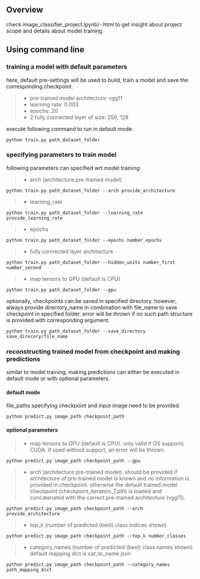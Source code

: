 ## Overview
check image_classifier_project.ipynb/-.html to get insight about project scope and details about model training

## Using command line 
  
### training a model with default parameters
here, default pre-settings will be used to build, train a model and save the corresponding checkpoint. 
> - pre-trained model architecture: vgg11
> - learning rate: 0.003
> - epochs: 20
> - 2 fully connected layer of size: 256, 128

execute following command to run in default mode:
```
python train.py path_dataset_folder
```

### specifying parameters to train model
following parameters can specified wrt model training:
> - arch (architecture pre-trained model)
```
python train.py path_dataset_folder --arch provide_architecture
```
> - learning_rate
```
python train.py path_dataset_folder --learning_rate provide_learning_rate
```
> - epochs
```
python train.py path_dataset_folder --epochs number_epochs
```
> - fully connected layer architecture
```
python train.py path_dataset_folder --hidden_units number_first number_second 
```
> - map tensors to GPU (default is CPU)
```
python train.py path_dataset_folder --gpu
```

optionally, checkpoints can be saved in specified directory. however, always provide directory_name in combination with file_name to save checkpoint in specified folder.
error will be thrown if no such path structure is provided with corresponding argument.
```
python train.py path_dataset_folder --save_directory save_direcory/file_name
```

### reconstructing trained model from checkpoint and making predictions
similar to model training, making predictions can either be executed in default mode or with optional parameters.

#### default mode
file_paths specifying checkpoint and input image need to be provided.
```
python predict.py image_path checkpoint_path
```

#### optional parameters
> - map tensors to GPU (default is CPU). only valid if OS supports CUDA. if used without support, an error will be thrown.
```
python predict.py image_path checkpoint_path --gpu
```
> - arch (architecture pre-trained model). should be provided if architecture of pre-trained model is known and no information is provided in checkpoint.
otherwise the default trained model checkpoint (checkpoint_iteration_7.pth) is loaded and concatenated with the correct pre-trained architecture (vgg11). 
```
python predict.py image_path checkpoint_path --arch provide_architecture
```
> - top_k (number of predicted (best) class indices shown)
```
python predict.py image_path checkpoint_path --top_k number_classes
```
> - category_names (number of predicted (best) class names shown). default mapping dict is cat_to_name.json
```
python predict.py image_path checkpoint_path --category_names path_mapping_dict
```
